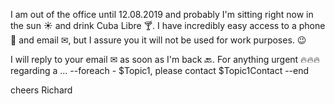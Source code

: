 I am out of the office until 12.08.2019 and probably I'm sitting right now in the sun ☀ and drink Cuba Libre 🍸. I have incredibly easy access to a phone 📱 and email ✉, but I assure you it will not be used for work purposes. 😉

I will reply to your email ✉ as soon as I'm back 🔙. For anything urgent 🔥🔥🔥regarding a ...
--foreach
    - $Topic1, please contact $Topic1Contact
--end

cheers Richard